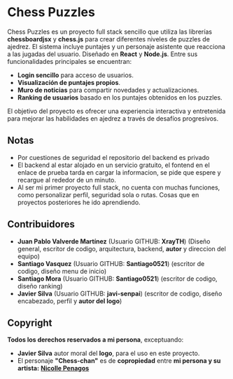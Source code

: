 # Chess Puzzles

Chess Puzzles es un proyecto full stack sencillo que utiliza las librerías **chessboardjsx** y **chess.js** para crear diferentes niveles de puzzles de ajedrez. El sistema incluye puntajes y un personaje asistente que reacciona a las jugadas del usuario. Diseñado en **React** y **Node.js**. Entre sus funcionalidades principales se encuentran:

- **Login sencillo** para acceso de usuarios.
- **Visualización de puntajes propios**.
- **Muro de noticias** para compartir novedades y actualizaciones.
- **Ranking de usuarios** basado en los puntajes obtenidos en los puzzles.

El objetivo del proyecto es ofrecer una experiencia interactiva y entretenida para mejorar las habilidades en ajedrez a través de desafíos progresivos.

## Notas
- Por cuestiones de seguridad el repositorio del backend es privado
- El backend al estar alojado en un servicio gratuito, el fontend en el enlace de prueba tarda en cargar la informacion, se pide que espere y recargue al rededor de un minuto.
- Al ser mi primer proyecto full stack, no cuenta con muchas funciones, como personalizar perfil, seguridad sola o rutas. Cosas que en proyectos posteriores he ido aprendiendo.

## Contribuidores
- **Juan Pablo Valverde Martínez** (Usuario GITHUB: **XrayTH**) (Diseño general, escritor de codigo, arquitectura, backend, **autor** y direccion del equipo)
- **Santiago Vasquez** (Usuario GITHUB: **Santiago0521**) (escritor de codigo, diseño menu de inicio)
- **Santiago Mora** (Usuario GITHUB: **Santiago0521**) (escritor de codigo, diseño ranking)
- **Javier Silva** (Usuario GITHUB: **javi-senpai**) (escritor de codigo, diseño encabezado, perfil y **autor del logo**)

## Copyright
**Todos los derechos reservados a mi persona**, exceptuando:
- **Javier Silva** autor moral del **logo**, para el uso en este proyecto.
- El personaje **"Chess-chan"** es de **copropiedad** entre **mi persona y su artista:** [**Nicolle Penagos**](https://www.instagram.com/nicollepenagosm/)